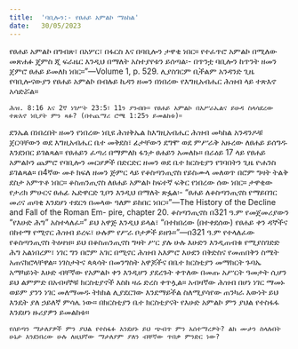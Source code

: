 ```yaml
---
title:  'ባቢሎን:- የፀሐይ አምልኮ ማዕከል'
date:   30/05/2023
---
```


የፀሐይ አምልኮ በግብጽ፣ በአሦር፣ በፋርስ እና በባቢሎን ታዋቂ ነበር። የተፈጥሮ አምልኮ በሚለው መጽሐፉ ጄምስ ጂ ፍራዜር እንዲህ በማለት አስተያየቱን ይሰጣል፡- በጥንቷ ባቢሎን ከጥንት ዘመን ጀምሮ ፀሐይ ይመለክ ነበር።”—Volume 1, p. 529. ሊያስገርም ቢችልም አንዳንድ ጊዜ የባቢሎናውያን የፀሐይ አምልኮ በብሉይ ኪዳን ዘመን በነበረው የእግዚአብሔር ሕዝብ ላይ ተጽእኖ አሳድሯል።

`ሕዝ. 8:16 እና 2ኛ ነገሥት 23:5፣ 11ን ያንብቡ። የፀሐይ አምልኮ በእሥራኤልና ይሁዳ ስላሳደረው ተጽእኖ ነቢያት ምን ጻፉ? (በተጨማሪ ሮሜ 1:25ን ይመልከቱ)።`

ደንኤል በነበረበት ዘመን የነበረው ነቢዩ ሕዝቅኤል ከእግዚአብሔር ሕዝብ መካከል አንዳንዶቹ ጀርባቸውን ወደ እግዚአብሔር ቤተ መቅደስ፣ ፊታቸውን ደግሞ ወደ ምሥራቅ አዙረው ለፀሐይ ይሰግዱ እንደነበር ይገልጻል። የፀሐይን ፈጣሪ በማምለክ ፋንታ ፀሐይን አመለኩ። በራዕይ 17 ላይ የፀሐይ አምልኮን ጨምሮ የባቢሎን መርሆዎች በድርድር ዘመን ወደ ቤተ ክርስቲያን የገባበትን ጊዜ ዮሐንስ ይገልጻል። በ4ኛው መቶ ክፍለ ዘመን ጅምር ላይ የቆስጣንጢኖስ የይስሙላ መለወጥ በሮም ግዛት ትልቅ ደስታ አምጥቶ ነበር። ቆስጠንጢኖስ ለፀሐይ አምልኮ ከፍተኛ ፍቅር የነበረው ሰው ነበር። ታዋቂው የታሪክ ምሁርና ፀሐፊ ኤድዋርድ ጊቦን እንዲህ በማለት ጽፏል፡- “ፀሐይ ለቆስጣንጢኖስ የማይበገር መሪና ጠባቂ እንደሆነ ተደርጎ በመላው ዓለም ይከበር ነበር።”—The History of the Decline and Fall of the Roman Em- pire, chapter 20. ቆስጣንጢኖስ በ321 ዓ.ም የመጀመሪያውን “የእሁድ ሕግ” አስተላለፈ።” ይህ አዋጅ እንዲህ ይላል፣ “በተከበረው (በተቀደሰው) የፀሐይ ቀን ዳኞችና በከተማ የሚኖር ሕዝብ ይረፍ፣ ሁሉም የሥራ ቦታዎች ይዘጉ።”—በ321 ዓ.ም የተላለፈው የቆስጣንጢኖስ ትዕዛዝ። ይህ በቆስጠንጢኖስ ግዛት ሥር ያሉ ሁሉ እሁድን እንዲጠብቁ የሚያስገድድ ሕግ አልነበረም፣ ነገር ግን በሮም አገር በሚኖር ሕዝብ አእምሮ እሁደን በቅድስና የመጠበቅን ስሜት አጠናክሮላቸዋል። ነገስታትና ጳጳሳት በመንግስት አዋጆችና በቤተ ክርስቲያን መማክርት ጉባኤ አማካይነት እሁድ ብቸኛው የአምልኮ ቀን እንዲሆን ያደረጉት ቀጥለው በመጡ አሥርት ዓመታት ሲሆን ይህ ልምምድ በአብዛኞቹ ክርስቲያኖች እስከ ዛሬ ድረስ ቀጥሏል። አብዛኛው ሕዝብ በሆነ ነገር ማመኑ ወይም ያንን ነገር መለማመዱ ትክክል ሊያደርገው እንደማይችል ስለሚያሳየው ጠንካራ እውነት ይህ እንዴት ያለ ኃይለኛ ምሳሌ ነው። በክርስቲያን ቤተ ክርስቲያናት የእሁድ አምልኮ ምን ያህል የተስፋፋ እንደሆነ ዙሪያዎን ይመልከቱ።

`የሰይጣን ማታለያዎች ምን ያህል የተስፋፉ እንደሆኑ ይህ ጭብጥ ምን አሰተማረዎት? ልክ ሙታን ስላሉበት ሁኔታ እንደነበረው ሁሉ ለዚህኛው ማታለያም ያለን ብቸኛው ጥበቃ ምንድር ነው?`